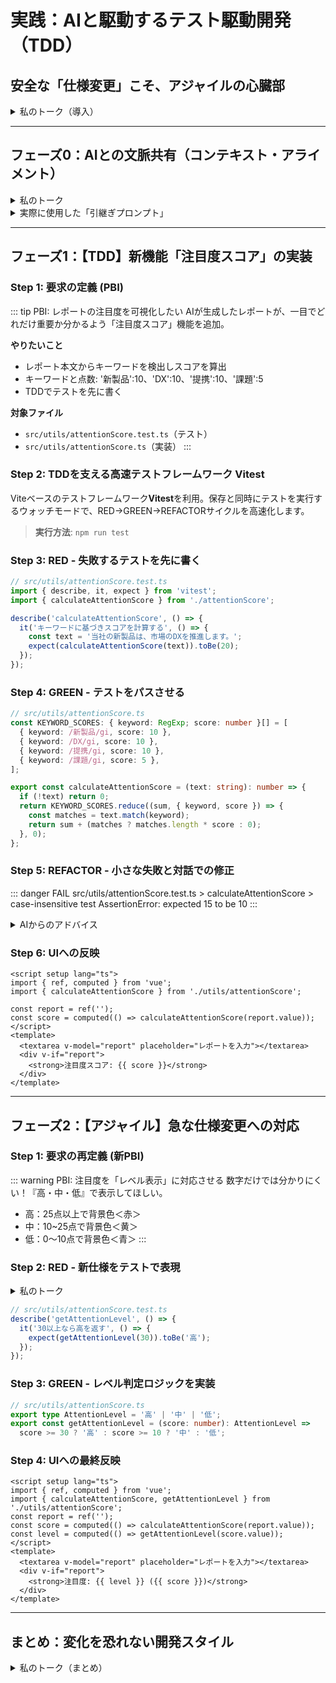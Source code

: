 # 実践：AIと駆動するテスト駆動開発（TDD）

## 安全な「仕様変更」こそ、アジャイルの心臓部

<details>
<summary>私のトーク（導入）</summary>

「ビジネスは常に変化します。昨日決まった仕様が、今日には変わる。この『変化』に、いかに迅速かつ安全に対応できるか。それこそが、開発チームの価値、ひいては事業のROIを決定づけます。

これからお見せするのは、単なるリファクタリングではありません。AIという相棒を得た私たちが、テスト駆動開発（TDD）というアジャイルの原則を武器に、予測不能な仕様変更という荒波をどう乗りこなすか、そのライブセッションです。私たちの『バイブコーディング』が、いかにして変化を『コスト』から『価値向上のチャンス』に変えるか、ご覧ください。」

</details>

---

## フェーズ0：AIとの文脈共有（コンテキスト・アライメント）

<details>
<summary>私のトーク</summary>

「AIとのペアプログラミングを成功させる秘訣は、最初に『何を』『どうしたいか』の全体像を共有することです。スレッドが変わったり、日をまたいで作業を再開した場合でも、AIが即戦力となるかは、この最初の情報共有の質にかかっています。ここではGeminiに渡す『引継ぎプロンプト』と、重要な添付資料を同時に渡す仕組みを示します。」

</details>

<details>
<summary>実際に使用した「引継ぎプロンプト」</summary>

```text
Geminiさん、前のスレッドからの引継ぎ情報です。
1. AIマーケットアナリストURL
   https://hara0511my-market-analyst.vercel.app/  
2. 添付1: 企業分析レポート画面 (report.png)
3. 添付2: 追加質問インターフェース (qa.png)
4. 添付3: App.vue の現状ソース (App.vue)
5. PBI: レポートの注目度を可視化したい
   - 本文からキーワード検出→スコア算出
   - 新製品(10), DX(10), 提携(10), 課題(5)
   - 「注目度スコア: [計算結果]」表示
   - 開発はTDDでテスト先行（Vitest）
   上記が理解できたらOKの返事をお願いします。
```

**添付資料ダウンロード**

* [report.png](/report.png)
* [qa.png](/qa.png)
*  <a href="/App.vue" download="App.vue" type="text/plain; charset=UTF-8">App.vue</a>

このプロンプトには、AIが作業を理解するために必要な\*\*「目的」「現状」「タスク」「手段」「添付資料」\*\*がすべて含まれています。

</details>

---

## フェーズ1：【TDD】新機能「注目度スコア」の実装

### Step 1: 要求の定義 (PBI)

\::: tip PBI: レポートの注目度を可視化したい
AIが生成したレポートが、一目でどれだけ重要か分かるよう「注目度スコア」機能を追加。

**やりたいこと**

* レポート本文からキーワードを検出しスコアを算出
* キーワードと点数: '新製品':10、'DX':10、'提携':10、'課題':5
* TDDでテストを先に書く

**対象ファイル**

* `src/utils/attentionScore.test.ts`（テスト）
* `src/utils/attentionScore.ts`（実装）
  \:::

### Step 2: TDDを支える高速テストフレームワーク **Vitest**

Viteベースのテストフレームワーク**Vitest**を利用。保存と同時にテストを実行するウォッチモードで、RED→GREEN→REFACTORサイクルを高速化します。

> **実行方法**: `npm run test`

### Step 3: RED - 失敗するテストを先に書く

```ts
// src/utils/attentionScore.test.ts
import { describe, it, expect } from 'vitest';
import { calculateAttentionScore } from './attentionScore';

describe('calculateAttentionScore', () => {
  it('キーワードに基づきスコアを計算する', () => {
    const text = '当社の新製品は、市場のDXを推進します。';
    expect(calculateAttentionScore(text)).toBe(20);
  });
});
```

### Step 4: GREEN - テストをパスさせる

```ts
// src/utils/attentionScore.ts
const KEYWORD_SCORES: { keyword: RegExp; score: number }[] = [
  { keyword: /新製品/gi, score: 10 },
  { keyword: /DX/gi, score: 10 },
  { keyword: /提携/gi, score: 10 },
  { keyword: /課題/gi, score: 5 },
];

export const calculateAttentionScore = (text: string): number => {
  if (!text) return 0;
  return KEYWORD_SCORES.reduce((sum, { keyword, score }) => {
    const matches = text.match(keyword);
    return sum + (matches ? matches.length * score : 0);
  }, 0);
};
```

### Step 5: REFACTOR - 小さな失敗と対話での修正

\::: danger
FAIL src/utils/attentionScore.test.ts > calculateAttentionScore > case-insensitive test
AssertionError: expected 15 to be 10
\:::

<details>
<summary>AIからのアドバイス</summary>

\::: info
「文字列『企業のdx化は重要な経営課題です。』には dx(10点) と 課題(5点) が含まれるため、合計15点が正解です。
テスト期待値を修正しましょう。」
\:::

</details>

### Step 6: UIへの反映

```vue
<script setup lang="ts">
import { ref, computed } from 'vue';
import { calculateAttentionScore } from './utils/attentionScore';

const report = ref('');
const score = computed(() => calculateAttentionScore(report.value));
</script>
<template>
  <textarea v-model="report" placeholder="レポートを入力"></textarea>
  <div v-if="report">
    <strong>注目度スコア: {{ score }}</strong>
  </div>
</template>
```

---

## フェーズ2：【アジャイル】急な仕様変更への対応

### Step 1: 要求の再定義 (新PBI)

\::: warning PBI: 注目度を「レベル表示」に対応させる
数字だけでは分かりにくい！『高・中・低』で表示してほしい。
- 高：25点以上で背景色＜赤＞
- 中：10~25点で背景色＜黄＞
- 低：0～10点で背景色＜青＞
\:::

### Step 2: RED - 新仕様をテストで表現

<details>
<summary>私のトーク</summary>

「新しいPBIをAIに伝え、既存テストに差分を追加してもらいます。」

</details>

```ts
// src/utils/attentionScore.test.ts
describe('getAttentionLevel', () => {
  it('30以上なら高を返す', () => {
    expect(getAttentionLevel(30)).toBe('高');
  });
});
```

### Step 3: GREEN - レベル判定ロジックを実装

```ts
// src/utils/attentionScore.ts
export type AttentionLevel = '高' | '中' | '低';
export const getAttentionLevel = (score: number): AttentionLevel =>
  score >= 30 ? '高' : score >= 10 ? '中' : '低';
```

### Step 4: UIへの最終反映

```vue
<script setup lang="ts">
import { ref, computed } from 'vue';
import { calculateAttentionScore, getAttentionLevel } from './utils/attentionScore';
const report = ref('');
const score = computed(() => calculateAttentionScore(report.value));
const level = computed(() => getAttentionLevel(score.value));
</script>
<template>
  <textarea v-model="report" placeholder="レポートを入力"></textarea>
  <div v-if="report">
    <strong>注目度: {{ level }} ({{ score }})</strong>
  </div>
</template>
```

---

## まとめ：変化を恐れない開発スタイル

<details>
<summary>私のトーク（まとめ）</summary>

「テストは『後から書く面倒な作業』ではなく、未来の仕様変更を防ぐ投資です。AIアシスタントが文脈を跨いでサポートすることで、情報コストがゼロに。失敗もすぐに解決。TDD×AIこそ、変化の時代を勝ち抜く開発スタイルです。」

</details>
